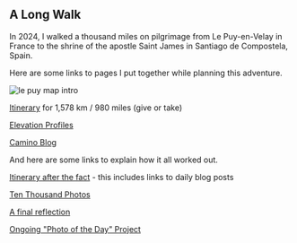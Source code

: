 ## A Long Walk

In 2024, I walked a thousand miles on pilgrimage from Le Puy-en-Velay in France to the shrine of the apostle Saint James in Santiago de Compostela, Spain.

Here are some links to pages I put together while planning this adventure. 

![le puy map intro](https://user-images.githubusercontent.com/32556466/191782867-febbde01-b517-4da0-a62e-e1025fb4e499.png)

[Itinerary](https://github.com/thomryng/thomryng/blob/main/podiensis.md) for 1,578 km / 980 miles (give or take)

[Elevation Profiles](https://github.com/thomryng/thomryng/blob/main/podiensis-elevation.md)

[Camino Blog](https://www.thomryng.com/camino/)

And here are some links to explain how it all worked out.

[Itinerary after the fact](https://www.thomryng.com/camino/progress-vp-cf-2023/) - this includes links to daily blog posts

[Ten Thousand Photos](https://www.flickr.com/photos/thomryng/collections/72157722300481268/)

[A final reflection](https://www.thomryng.com/camino/via-podiensis-a-thousand-miles/)

[Ongoing "Photo of the Day" Project](https://www.thomryng.com/camino/category/photo-of-the-day-2023/)
